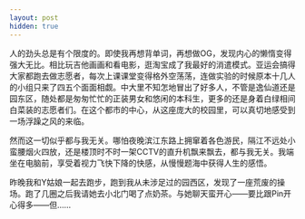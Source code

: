 ```yaml
---
layout: post
hidden: true
---
```

人的劲头总是有个限度的。即使我再想背单词，再想做OG，发现内心的懒惰变得强大无比。相比玩吉他画画和看电影，逛淘宝成了我最好的消遣模式。亚运会搞得大家都跑去做志愿者，每次上课课堂变得格外空荡荡，连做实验的时候原本十几人的小组只来了四五个面面相觑。中大里不知怎地冒出了好多人，不管是逸仙道还是园东区，随处都是匆匆忙忙的正装男女和悠闲的本科生，更多的还是身着白绿相间白菜装的志愿者们。在这个都市的中心，从这座庞大的校园里，可以真切地感受到一场浮躁之风的来临。

然而这一切似乎都与我无关。哪怕夜晚滨江东路上拥窜着各色游民，隔江不远处小蛮腰烟火四放，还是楼顶时不时一架CCTV的直升机飘来飘去，都与我无关。我端坐在电脑前，享受着视力飞快下降的快感，从慢慢题海中获得人生的感悟。

昨晚我和Y姑娘一起去跑步，跑到我从未涉足过的园西区，发现了一座荒废的操场。跑了几圈之后我请她去小北门喝了点奶茶。与她聊天蛮开心——要比跟Pin开心得多——但……